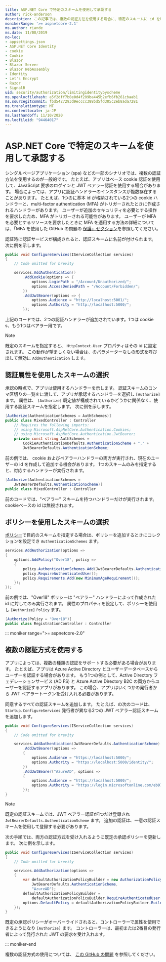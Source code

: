 ```yaml
---
title: ASP.NET Core で特定のスキームを使用して承認する
author: rick-anderson
description: この記事では、複数の認証方法を使用する場合に、特定のスキームに id を制限する方法について説明します。
monikerRange: '>= aspnetcore-2.1'
ms.author: riande
ms.date: 11/08/2019
no-loc:
- appsettings.json
- ASP.NET Core Identity
- cookie
- Cookie
- Blazor
- Blazor Server
- Blazor WebAssembly
- Identity
- Let's Encrypt
- Razor
- SignalR
uid: security/authorization/limitingidentitybyscheme
ms.openlocfilehash: a5f2dff7b0e0d4f209ba445b2efb6fb261cbaab1
ms.sourcegitcommit: fbd5427293d9ecccc388bd5fd305c2eb8ada7281
ms.translationtype: MT
ms.contentlocale: ja-JP
ms.lasthandoff: 11/10/2020
ms.locfileid: "94464017"
---
```

# <a name="authorize-with-a-specific-scheme-in-aspnet-core"></a>ASP.NET Core で特定のスキームを使用して承認する

シングルページアプリケーション (spa) などの一部のシナリオでは、複数の認証方法を使用するのが一般的です。 たとえば、アプリはベース cookie 認証を使用して、JavaScript 要求のログインと JWT ベアラー認証を使用する場合があります。 場合によっては、アプリに認証ハンドラーのインスタンスが複数存在することがあります。 たとえば、1つのに基本 id が格納されている2つの cookie ハンドラーと、multi-factor authentication (MFA) がトリガーされたときに作成されるハンドラーがあります。 ユーザーが追加のセキュリティを必要とする操作を要求したため、MFA がトリガーされる可能性があります。 ユーザーが MFA を必要とするリソースを要求したときに MFA を適用する方法の詳細については、「MFA を使用した GitHub の問題の [保護」セクション](https://github.com/dotnet/AspNetCore.Docs/issues/15791#issuecomment-580464195)を参照してください。

認証時に認証サービスが構成されると、認証スキームに名前が付けられます。 次に例を示します。

```csharp
public void ConfigureServices(IServiceCollection services)
{
    // Code omitted for brevity

    services.AddAuthentication()
        .AddCookie(options => {
            options.LoginPath = "/Account/Unauthorized/";
            options.AccessDeniedPath = "/Account/Forbidden/";
        })
        .AddJwtBearer(options => {
            options.Audience = "http://localhost:5001/";
            options.Authority = "http://localhost:5000/";
        });
```

上記のコードでは、2つの認証ハンドラーが追加されています。1つは cookie s、もう1つはベアラー用です。

>[!NOTE]
>既定のスキームを指定すると、 `HttpContext.User` プロパティはその id に設定されます。 この動作が望ましくない場合は、のパラメーターなしの形式を呼び出して無効に `AddAuthentication` します。

## <a name="selecting-the-scheme-with-the-authorize-attribute"></a>認証属性を使用したスキームの選択

承認の時点で、アプリは使用するハンドラーを示します。 認証スキームのコンマ区切りの一覧をに渡して、アプリが承認するハンドラーを選択し `[Authorize]` ます。 属性は、 `[Authorize]` 既定値が構成されているかどうかに関係なく、使用する認証スキームを指定します。 次に例を示します。

```csharp
[Authorize(AuthenticationSchemes = AuthSchemes)]
public class MixedController : Controller
    // Requires the following imports:
    // using Microsoft.AspNetCore.Authentication.Cookies;
    // using Microsoft.AspNetCore.Authentication.JwtBearer;
    private const string AuthSchemes =
        CookieAuthenticationDefaults.AuthenticationScheme + "," +
        JwtBearerDefaults.AuthenticationScheme;
```

前の例では、 cookie およびベアラーハンドラーの両方が実行され、現在のユーザーの id を作成して追加する機会があります。 1つのスキームのみを指定すると、対応するハンドラーが実行されます。

```csharp
[Authorize(AuthenticationSchemes = 
    JwtBearerDefaults.AuthenticationScheme)]
public class MixedController : Controller
```

前のコードでは、"ベアラー" スキームを持つハンドラーだけが実行されます。 cookieベースの id は無視されます。

## <a name="selecting-the-scheme-with-policies"></a>ポリシーを使用したスキームの選択

[ポリシー](xref:security/authorization/policies)で目的のスキームを指定する場合は、ポリシーを追加するときにコレクションを設定でき `AuthenticationSchemes` ます。

```csharp
services.AddAuthorization(options =>
{
    options.AddPolicy("Over18", policy =>
    {
        policy.AuthenticationSchemes.Add(JwtBearerDefaults.AuthenticationScheme);
        policy.RequireAuthenticatedUser();
        policy.Requirements.Add(new MinimumAgeRequirement());
    });
});
```

前の例では、"Over18" ポリシーは "ベアラー" ハンドラーによって作成された id に対してのみ実行されます。 属性のプロパティを設定して、ポリシーを使用し `[Authorize]` `Policy` ます。

```csharp
[Authorize(Policy = "Over18")]
public class RegistrationController : Controller
```

::: moniker range=">= aspnetcore-2.0"

## <a name="use-multiple-authentication-schemes"></a>複数の認証方式を使用する

アプリによっては、複数の種類の認証をサポートする必要がある場合があります。 たとえば、アプリは Azure Active Directory とユーザーデータベースからユーザーを認証する場合があります。 もう1つの例として、Active Directory フェデレーションサービス (AD FS) と Azure Active Directory B2C の両方からユーザーを認証するアプリがあります。 この場合、アプリはいくつかの発行者から JWT ベアラートークンを受け入れる必要があります。

同意するすべての認証スキームを追加します。 たとえば、の次のコードは、 `Startup.ConfigureServices` 発行者が異なる2つの JWT ベアラー認証スキームを追加します。

```csharp
public void ConfigureServices(IServiceCollection services)
{
    // Code omitted for brevity

    services.AddAuthentication(JwtBearerDefaults.AuthenticationScheme)
        .AddJwtBearer(options =>
        {
            options.Audience = "https://localhost:5000/";
            options.Authority = "https://localhost:5000/identity/";
        })
        .AddJwtBearer("AzureAD", options =>
        {
            options.Audience = "https://localhost:5000/";
            options.Authority = "https://login.microsoftonline.com/eb971100-6f99-4bdc-8611-1bc8edd7f436/";
        });
}
```

> [!NOTE]
> 既定の認証スキームでは、JWT ベアラー認証が1つだけ登録され `JwtBearerDefaults.AuthenticationScheme` ます。 追加の認証は、一意の認証スキームを使用して登録する必要があります。

次の手順では、両方の認証方式を受け入れるように既定の承認ポリシーを更新します。 次に例を示します。

```csharp
public void ConfigureServices(IServiceCollection services)
{
    // Code omitted for brevity

    services.AddAuthorization(options =>
    {
        var defaultAuthorizationPolicyBuilder = new AuthorizationPolicyBuilder(
            JwtBearerDefaults.AuthenticationScheme,
            "AzureAD");
        defaultAuthorizationPolicyBuilder = 
            defaultAuthorizationPolicyBuilder.RequireAuthenticatedUser();
        options.DefaultPolicy = defaultAuthorizationPolicyBuilder.Build();
    });
}
```

既定の承認ポリシーがオーバーライドされると、コントローラーで属性を使用できるようになり `[Authorize]` ます。 コントローラーは、最初または2番目の発行者によって発行された JWT の要求を受け入れます。

::: moniker-end

複数の認証方式の使用については、 [この GitHub の問題](https://github.com/dotnet/aspnetcore/issues/26002) を参照してください。
